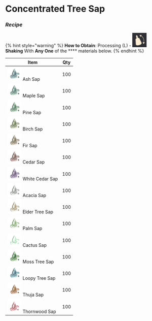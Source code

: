 # Concentrated Tree Sap

### _Recipe_

{% hint style="warning" %}
**How to Obtain**: Processing (L) - <img src="../../../.gitbook/assets/QQ截图20221109033011.png" alt="" data-size="line"> **Shaking** With **Any One** of the **** materials below.
{% endhint %}

| Item                                                                                      | Qty |
| ----------------------------------------------------------------------------------------- | --- |
| <img src="../../../.gitbook/assets/00005001.png" alt="" data-size="line"> Ash Sap         | 100 |
| <img src="../../../.gitbook/assets/00005002.png" alt="" data-size="line"> Maple Sap       | 100 |
| <img src="../../../.gitbook/assets/00005003.png" alt="" data-size="line"> Pine Sap        | 100 |
| <img src="../../../.gitbook/assets/00005004.png" alt="" data-size="line"> Birch Sap       | 100 |
| <img src="../../../.gitbook/assets/00005009.png" alt="" data-size="line"> Fir Sap         | 100 |
| <img src="../../../.gitbook/assets/00005010.png" alt="" data-size="line"> Cedar Sap       | 100 |
| <img src="../../../.gitbook/assets/00005012.png" alt="" data-size="line"> White Cedar Sap | 100 |
| <img src="../../../.gitbook/assets/00005013.png" alt="" data-size="line"> Acacia Sap      | 100 |
| <img src="../../../.gitbook/assets/00005014.png" alt="" data-size="line"> Elder Tree Sap  | 100 |
| <img src="../../../.gitbook/assets/00005015.png" alt="" data-size="line"> Palm Sap        | 100 |
| <img src="../../../.gitbook/assets/00005016.png" alt="" data-size="line"> Cactus Sap      | 100 |
| <img src="../../../.gitbook/assets/00005017.png" alt="" data-size="line"> Moss Tree Sap   | 100 |
| <img src="../../../.gitbook/assets/00005018.png" alt="" data-size="line"> Loopy Tree Sap  | 100 |
| <img src="../../../.gitbook/assets/00005020.png" alt="" data-size="line"> Thuja Sap       | 100 |
| <img src="../../../.gitbook/assets/00005023.png" alt="" data-size="line"> Thornwood Sap   | 100 |

